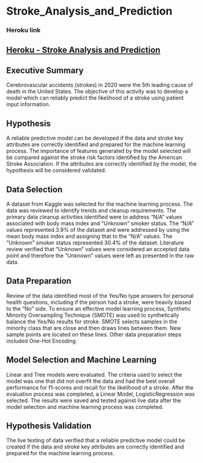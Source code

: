# Stroke_Analysis_and_Prediction

### Heroku link 

## <a href="https://stroke-analysis-and-prediction.herokuapp.com/">Heroku  - Stroke Analysis and Prediction</a> 

## Executive Summary
Cerebrovascular accidents (strokes) in 2020 were the 5th leading cause of death in the United States. 
The objective of this activity was to develop a model which can reliably predict the likelihood of a stroke using patient input information.

## Hypothesis
A reliable predictive model can be developed if the data and stroke key attributes are correctly identified and prepared for the machine learning process.  The importance of features generated by the model selected will be compared against the stroke risk factors identified by the American Stroke Association.  If the attributes are correctly identified by the model, the hypothesis will be considered validated.

## Data Selection 
A dataset from Kaggle was selected for the machine learning process.  The data was reviewed to identify trends and cleanup requirements.  The primary data cleanup activities identified were to address “N/A” values associated with body mass index and “Unknown” smoker status.  The “N/A” values represented 3.9% of the dataset and were addressed by using the mean body mass index and assigning that to the “N/A” values.  The “Unknown” smoker status represented 30.4% of the dataset.  Literature review verified that “Unknown” values were considered an accepted data point and therefore the “Unknown” values were left as presented in the raw data. 

## Data Preparation
Review of the data identified most of the Yes/No type answers for personal health questions, including if the person had a stroke, were heavily biased to the “No” side.  To ensure an effective model learning process, Synthetic Minority Oversampling Technique (SMOTE) was used to synthetically balance the Yes/No results for stroke.  SMOTE selects samples in the minority class that are close and then draws lines between them. New sample points are located on these lines. Other data preparation steps included One-Hot Encoding. 

## Model Selection and Machine Learning 
Linear and Tree models were evaluated.  The criteria used to select the model was one that did not overfit the data and had the best overall performance for f1-scores and recall for the likelihood of a stroke.   After the evaluation process was completed, a Linear Model, LogisticRegression was selected.  The results were saved and tested against live data after the model selection and machine learning process was completed.

##  Hypothesis Validation
The live testing of data verified that a reliable predictive model could be created if the data and stroke key attributes are correctly identified and prepared for the machine learning process.  

